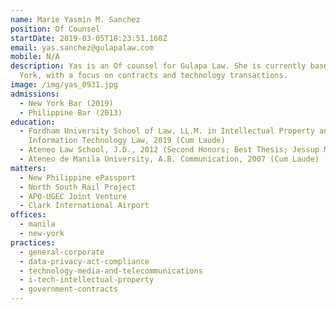 ```yaml
---
name: Marie Yasmin M. Sanchez
position: Of Counsel
startDate: 2019-03-05T18:23:51.160Z
email: yas.sanchez@gulapalaw.com
mobile: N/A
description: Yas is an Of counsel for Gulapa Law. She is currently based in New
  York, with a focus on contracts and technology transactions.
image: /img/yas_0931.jpg
admissions:
  - New York Bar (2019)
  - Philippine Bar (2013)
education:
  - Fordham University School of Law, LL.M. in Intellectual Property and
    Information Technology Law, 2019 (Cum Laude)
  - Ateneo Law School, J.D., 2012 (Second Honors; Best Thesis; Jessup Moot)
  - Ateneo de Manila University, A.B. Communication, 2007 (Cum Laude)
matters:
  - New Philippine ePassport
  - North South Rail Project
  - APO-UGEC Joint Venture
  - Clark International Airport
offices:
  - manila
  - new-york
practices:
  - general-corporate
  - data-privacy-act-compliance
  - technology-media-and-telecommunications
  - i-tech-intellectual-property
  - government-contracts
---
```

